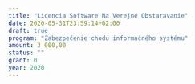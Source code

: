 ```yaml
---
title: "Licencia Software Na Verejné Obstarávanie"
date: 2020-05-31T23:59:14+02:00
draft: true
program: "Zabezpečenie chodu informačného systému"
amount: 3 000,00
status: ""
grant: 0
year: 2020
---
```


